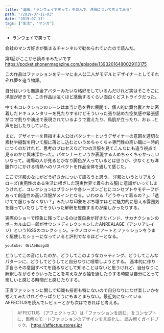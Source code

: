 ```yaml
---
title: "漫画:「ランウェイで笑って」を読んで、洋服について考えてみる"
path: "/2019-07-11-01"
date: "2019-07-11"
tags: ["生活", "マンガ"]
---
```


- ランウェイで笑って

<!-- <iframe width="120" height="240" src="//www.amazon.co.jp/dp/4065101301/ref=cm_sw_r_tw_dp_U_x_dlzkDb1QQVSDS">
</iframe> -->

会社のマンガ好きが集まるチャンネルで勧められていたので読んだ。

第1話がここから読めるみたいです
 https://pocket.shonenmagazine.com/episode/13932016480029113175

この作品はファッションをテーマに主人公二人がモデルとデザイナーとしてそれぞれ夢を追う物語。

自分はいつも無課金アバターみたいな格好をしているんだけれど実はそこそこに洋服が好きで、この作品は泣くほど感動するくらい面白くどストライクだった。

中でもコレクションのシーンは本当に息を呑む展開で、個人的に舞台裏とかに密着したドキュメンタリーを見たりするけどそういった張り詰めた空気感や緊張感がコマ割りや演出で表現されているようで震えたり、鳥肌が立ったり、おぉ…と声を出したりしていた。

また、デザイナーを目指す主人公はパタンナーというデザイナーの意図を適切な素材や縫製を用いて服に落とし込むというめちゃくちゃ専門性の高い職に一時的につくのだけれど、思考のプロセスなど1つの洋服を見てこんなにも違う視点で見るのかと興味深かった。パタンナーというか表現する人めちゃくちゃかっこいいなって。現場の人が見るとかなり脚色が入っているとは思うが、少なくとも洋服作りにかける情熱へのリスペクトを作品全体を通して感じた。

ここで洋服のなにがどう好きかについて語ろうと思う。
洋服というとリアルクローズ(実用性のある生活に根ざした現実世界で着られる服)に意識がいってしまうけれど、コレクションはブランドや各シーズンごとにコンセプトやモチーフがあって創造性の高い洋服がメインとなる。いわゆる「どうやって着るの？」、「透けてて服じゃなくない？」みたいな印象をぶち壊すほどに魅力的に思える雰囲気を纏っていたりしてそういった解釈を想像するのが楽しかったりする。

実際のショーで印象に残っているのは僕自身が好きなバンド、サカナクションのボーカル山口一郎がサウンドディレクションしたANREALAGE（アンリアレイジ）という16SSのコレクション。テクノロジーとアートとファッションをうまく駆使したショーになっていると評判でなるほどーとなる。

`youtube: 46lAeBosgdQ`

どうしてこの音にしたのか、どうしてこのようなカッティング、どうしてこんなパターンに、どうしてどうしてと自分なりに咀嚼しようとする。
基本的に作り手自らその意図すべてを語るなどして知ることはないと思うけれど、自分なりに解釈しながらそういったことを考えながら袖を通したりする時間は自分にとって楽しいと感じる時間だと感じたりする。

正直ファッションに関して知識も技術も特にないので自分なりになぜ楽しいかを考えてみたけれどやっぱりどうにもまとまらない。最近気になっているAFFECTUSを読んでレビューとかも次はできればと考える。

> AFFECTUS （アフェクトゥス）は「ファッションを読む」をコンセプトに、難解なモードファッションのデザインを言語化し、読み解くガイドブック。
https://affectus.stores.jp/

